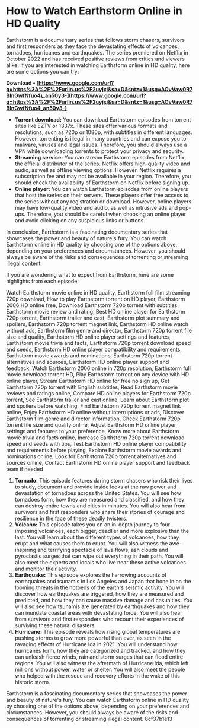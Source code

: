 # How to Watch Earthstorm Online in HD Quality
 
Earthstorm is a documentary series that follows storm chasers, survivors and first responders as they face the devastating effects of volcanoes, tornadoes, hurricanes and earthquakes. The series premiered on Netflix in October 2022 and has received positive reviews from critics and viewers alike. If you are interested in watching Earthstorm online in HD quality, here are some options you can try:
 
**Download • [https://www.google.com/url?q=https%3A%2F%2Furlin.us%2F2uyjxj&sa=D&sntz=1&usg=AOvVaw0R7BInGwfNfuo4\_an50y3-](https://www.google.com/url?q=https%3A%2F%2Furlin.us%2F2uyjxj&sa=D&sntz=1&usg=AOvVaw0R7BInGwfNfuo4_an50y3-)**


 
- **Torrent download:** You can download Earthstorm episodes from torrent sites like EZTV or 1337x. These sites offer various formats and resolutions, such as 720p or 1080p, with subtitles in different languages. However, torrenting is illegal in many countries and can expose you to malware, viruses and legal issues. Therefore, you should always use a VPN while downloading torrents to protect your privacy and security.
- **Streaming service:** You can stream Earthstorm episodes from Netflix, the official distributor of the series. Netflix offers high-quality video and audio, as well as offline viewing options. However, Netflix requires a subscription fee and may not be available in your region. Therefore, you should check the availability of Earthstorm on Netflix before signing up.
- **Online player:** You can watch Earthstorm episodes from online players that host the series on their servers. These players offer free access to the series without any registration or download. However, online players may have low-quality video and audio, as well as intrusive ads and pop-ups. Therefore, you should be careful when choosing an online player and avoid clicking on any suspicious links or buttons.

In conclusion, Earthstorm is a fascinating documentary series that showcases the power and beauty of nature's fury. You can watch Earthstorm online in HD quality by choosing one of the options above, depending on your preferences and circumstances. However, you should always be aware of the risks and consequences of torrenting or streaming illegal content.
  
If you are wondering what to expect from Earthstorm, here are some highlights from each episode:
 
Watch Earthstorm movie online in HD quality,  Earthstorm full film streaming 720p download,  How to play Earthstorm torrent on HD player,  Earthstorm 2006 HD online free,  Download Earthstorm 720p torrent with subtitles,  Earthstorm movie review and rating,  Best HD online player for Earthstorm 720p torrent,  Earthstorm trailer and cast,  Earthstorm plot summary and spoilers,  Earthstorm 720p torrent magnet link,  Earthstorm HD online watch without ads,  Earthstorm film genre and director,  Earthstorm 720p torrent file size and quality,  Earthstorm HD online player settings and features,  Earthstorm movie trivia and facts,  Earthstorm 720p torrent download speed and seeds,  Earthstorm HD online player compatibility and requirements,  Earthstorm movie awards and nominations,  Earthstorm 720p torrent alternatives and sources,  Earthstorm HD online player support and feedback,  Watch Earthstorm 2006 online in 720p resolution,  Earthstorm full movie download torrent HD,  Play Earthstorm torrent on any device with HD online player,  Stream Earthstorm HD online for free no sign up,  Get Earthstorm 720p torrent with English subtitles,  Read Earthstorm movie reviews and ratings online,  Compare HD online players for Earthstorm 720p torrent,  See Earthstorm trailer and cast online,  Learn about Earthstorm plot and spoilers before watching,  Find Earthstorm 720p torrent magnet link online,  Enjoy Earthstorm HD online without interruptions or ads,  Discover Earthstorm film genre and director information,  Check Earthstorm 720p torrent file size and quality online,  Adjust Earthstorm HD online player settings and features to your preference,  Know more about Earthstorm movie trivia and facts online,  Increase Earthstorm 720p torrent download speed and seeds with tips,  Test Earthstorm HD online player compatibility and requirements before playing,  Explore Earthstorm movie awards and nominations online,  Look for Earthstorm 720p torrent alternatives and sources online,  Contact Earthstorm HD online player support and feedback team if needed

1. **Tornado:** This episode features daring storm chasers who risk their lives to study, document and provide inside looks at the raw power and devastation of tornadoes across the United States. You will see how tornadoes form, how they are measured and classified, and how they can destroy entire towns and cities in minutes. You will also hear from survivors and first responders who share their stories of courage and resilience in the face of these deadly twisters.
2. **Volcano:** This episode takes you on an in-depth journey to four imposing volcanoes, each bigger, deadlier and more explosive than the last. You will learn about the different types of volcanoes, how they erupt and what causes them to erupt. You will also witness the awe-inspiring and terrifying spectacle of lava flows, ash clouds and pyroclastic surges that can wipe out everything in their path. You will also meet the experts and locals who live near these active volcanoes and monitor their activity.
3. **Earthquake:** This episode explores the harrowing accounts of earthquakes and tsunamis in Los Angeles and Japan that hone in on the looming threats in the hotbeds of the earth's seismic activity. You will discover how earthquakes are triggered, how they are measured and predicted, and how they can cause massive damage and casualties. You will also see how tsunamis are generated by earthquakes and how they can inundate coastal areas with devastating force. You will also hear from survivors and first responders who recount their experiences of surviving these natural disasters.
4. **Hurricane:** This episode reveals how rising global temperatures are pushing storms to grow more powerful than ever, as seen in the ravaging effects of Hurricane Ida in 2021. You will understand how hurricanes form, how they are categorized and tracked, and how they can unleash fierce winds, rain and storm surges that can flood entire regions. You will also witness the aftermath of Hurricane Ida, which left millions without power, water or shelter. You will also meet the people who helped with the rescue and recovery efforts in the wake of this historic storm.

Earthstorm is a fascinating documentary series that showcases the power and beauty of nature's fury. You can watch Earthstorm online in HD quality by choosing one of the options above, depending on your preferences and circumstances. However, you should always be aware of the risks and consequences of torrenting or streaming illegal content.
 8cf37b1e13
 
